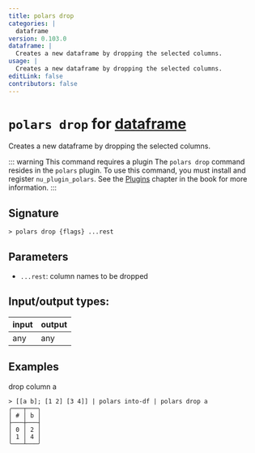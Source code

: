 ```yaml
---
title: polars drop
categories: |
  dataframe
version: 0.103.0
dataframe: |
  Creates a new dataframe by dropping the selected columns.
usage: |
  Creates a new dataframe by dropping the selected columns.
editLink: false
contributors: false
---
```

<!-- This file is automatically generated. Please edit the command in https://github.com/nushell/nushell instead. -->

# `polars drop` for [dataframe](/commands/categories/dataframe.md)

<div class='command-title'>Creates a new dataframe by dropping the selected columns.</div>

::: warning This command requires a plugin
The `polars drop` command resides in the `polars` plugin.
To use this command, you must install and register `nu_plugin_polars`.
See the [Plugins](/book/plugins.html) chapter in the book for more information.
:::


## Signature

```> polars drop {flags} ...rest```

## Parameters

 -  `...rest`: column names to be dropped


## Input/output types:

| input | output |
| ----- | ------ |
| any   | any    |

## Examples

drop column a
```nu
> [[a b]; [1 2] [3 4]] | polars into-df | polars drop a
╭───┬───╮
│ # │ b │
├───┼───┤
│ 0 │ 2 │
│ 1 │ 4 │
╰───┴───╯

```
